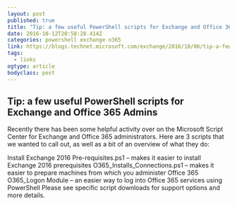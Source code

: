 ```yaml
---
layout: post
published: true
title: "Tip: a few useful PowerShell scripts for Exchange and Office 365 Admins – You Had Me At EHLO…"
date: 2016-10-12T20:58:28.414Z
categories: powershell exchange o365  
link: https://blogs.technet.microsoft.com/exchange/2016/10/06/tip-a-few-useful-powershell-scripts-for-exchange-and-office-365-admins/
tags:
  - links
ogtype: article
bodyclass: post
---
```


## Tip: a few useful PowerShell scripts for Exchange and Office 365 Admins

Recently there has been some helpful activity over on the Microsoft Script Center for Exchange and Office 365 administrators. Here are 3 scripts that we wanted to call out, as well as a bit of an overview of what they do:

Install Exchange 2016 Pre-requisites.ps1 – makes it easier to install Exchange 2016 prerequisites
O365_Installs_Connections.ps1 – makes it easier to prepare machines from which you administer Office 365
O365_Logon Module – an easier way to log into Office 365 services using PowerShell
Please see specific script downloads for support options and more details.

